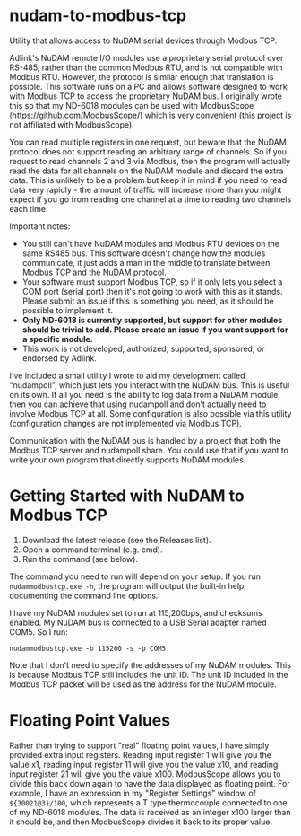 # nudam-to-modbus-tcp
Utility that allows access to NuDAM serial devices through Modbus TCP.

Adlink's NuDAM remote I/O modules use a proprietary serial protocol over RS-485, rather than the common Modbus RTU, and is not compatible with Modbus RTU. However, the protocol is similar enough that translation is possible. This software runs on a PC and allows software designed to work with Modbus TCP to access the proprietary NuDAM bus. I originally wrote this so that my ND-6018 modules can be used with ModbusScope (https://github.com/ModbusScope/) which is very convenient (this project is not affiliated with ModbusScope).

You can read multiple registers in one request, but beware that the NuDAM protocol does not support reading an arbitrary range of channels. So if you request to read channels 2 and 3 via Modbus, then the program will actually read the data for all channels on the NuDAM module and discard the extra data. This is unlikely to be a problem but keep it in mind if you need to read data very rapidly - the amount of traffic will increase more than you might expect if you go from reading one channel at a time to reading two channels each time.

Important notes:

- You still can't have NuDAM modules and Modbus RTU devices on the same RS485 bus. This software doesn't change how the modules communicate, it just adds a man in the middle to translate between Modbus TCP and the NuDAM protocol.
- Your software must support Modbus TCP, so if it only lets you select a COM port (serial port) then it's not going to work with this as it stands. Please submit an issue if this is something you need, as it should be possible to implement it.
- **Only ND-6018 is currently supported, but support for other modules should be trivial to add. Please create an issue if you want support for a specific module.**
- This work is not developed, authorized, supported, sponsored, or endorsed by Adlink.

I've included a small utility I wrote to aid my development called "nudampoll", which just lets you interact with the NuDAM bus. This is useful on its own. If all you need is the ability to log data from a NuDAM module, then you can achieve that using nudampoll and don't actually need to involve Modbus TCP at all. Some configuration is also possible via this utility (configuration changes are not implemented via Modbus TCP).

Communication with the NuDAM bus is handled by a project that both the Modbus TCP server and nudampoll share. You could use that if you want to write your own program that directly supports NuDAM modules.

# Getting Started with NuDAM to Modbus TCP

1. Download the latest release (see the Releases list).
2. Open a command terminal (e.g. cmd).
3. Run the command (see below).

The command you need to run will depend on your setup. If you run `nudammodbustcp.exe -h`, the program will output the built-in help, documenting the command line options.

I have my NuDAM modules set to run at 115,200bps, and checksums enabled. My NuDAM bus is connected to a USB Serial adapter named COM5. So I run:

`nudammodbustcp.exe -b 115200 -s -p COM5`

Note that I don't need to specify the addresses of my NuDAM modules. This is because Modbus TCP still includes the unit ID. The unit ID included in the Modbus TCP packet will be used as the address for the NuDAM module.

# Floating Point Values

Rather than trying to support "real" floating point values, I have simply provided extra input registers. Reading input register 1 will give you the value x1, reading input register 11 will give you the value x10, and reading input register 21 will give you the value x100. ModbusScope allows you to divide this back down again to have the data displayed as floating point. For example, I have an expression in my "Register Settings" window of `${30021@3}/100`, which represents a T type thermocouple connected to one of my ND-6018 modules. The data is received as an integer x100 larger than it should be, and then ModbusScope divides it back to its proper value.
